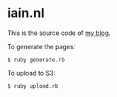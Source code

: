 # iain.nl

This is the source code of [my blog](http://www.iain.nl).

To generate the pages:

```
$ ruby generate.rb
```

To upload to S3:

```
$ ruby upload.rb
```
